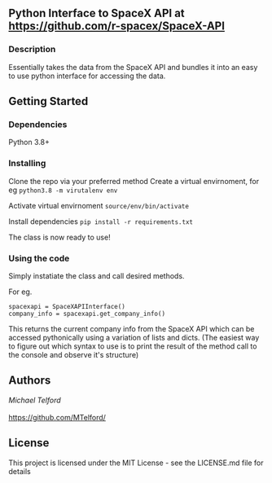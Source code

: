 ## Python Interface to SpaceX API at https://github.com/r-spacex/SpaceX-API

### Description

Essentially takes the data from the SpaceX API and bundles it into an easy to use python interface for accessing the data.

## Getting Started


### Dependencies

Python 3.8+

### Installing

Clone the repo via your preferred method
Create a virtual envirnoment, for eg
``` python3.8 -m virutalenv env ```

Activate virtual envirnoment
``` source/env/bin/activate ```

Install dependencies
``` pip install -r requirements.txt ```

The class is now ready to use!

### Using the code

Simply instatiate the class and call desired methods.

For eg.

``` 
spacexapi = SpaceXAPIInterface()
company_info = spacexapi.get_company_info()
```
    
This returns the current company info from the SpaceX API which can be accessed pythonically using a variation of lists and dicts. (The easiest way to figure out which syntax to use is to print the result of the method call to the console and observe it's structure)


## Authors

_Michael Telford_ <br></br>
https://github.com/MTelford/


## License

This project is licensed under the MIT License - see the LICENSE.md file for details

